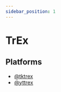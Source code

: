 ```yaml
---
sidebar_position: 1
---
```


# TrEx

## Platforms

- [@tktrex](/tktrex/docs/tktrex-intro)
- [@yttrex](/yttrex/docs/yttrex-intro)
